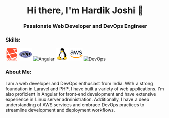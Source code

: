 <h1 align="center">Hi there, I'm Hardik Joshi 👋</h1>
<h3 align="center">Passionate Web Developer and DevOps Engineer</h3>

<h3 align="left">Skills:</h3>
<p align="left">
  <img src="https://raw.githubusercontent.com/devicons/devicon/master/icons/laravel/laravel-plain-wordmark.svg" alt="Laravel" width="40" height="40"/>
  <img src="https://raw.githubusercontent.com/devicons/devicon/master/icons/php/php-original.svg" alt="PHP" width="40" height="40"/>
  <img src="https://angular.io/assets/images/logos/angular/angular.svg" alt="Angular" width="40" height="40"/>
  <img src="https://raw.githubusercontent.com/devicons/devicon/master/icons/linux/linux-original.svg" alt="Linux" width="40" height="40"/>
  <img src="https://raw.githubusercontent.com/devicons/devicon/master/icons/amazonwebservices/amazonwebservices-original-wordmark.svg" alt="AWS" width="40" height="40"/>
  <img src="https://upload.wikimedia.org/wikipedia/commons/thumb/0/05/Devops-toolchain.svg/768px-Devops-toolchain.svg.png" alt="DevOps" width="40" height="40"/>
</p>

<h3 align="left">About Me:</h3>
<p align="left">
  I am a web developer and DevOps enthusiast from India. With a strong foundation in Laravel and PHP, I have built a variety of web applications. I'm also proficient in Angular for front-end development and have extensive experience in Linux server administration. Additionally, I have a deep understanding of AWS services and embrace DevOps practices to streamline development and deployment workflows.
</p>

